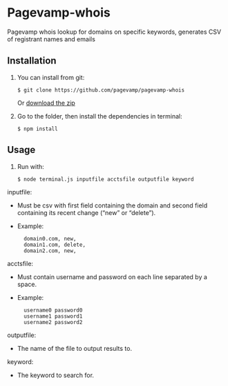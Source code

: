 # Pagevamp-whois
Pagevamp whois lookup for domains on specific keywords, generates CSV of registrant names and emails

## Installation 
	
1. You can install from git:

	```$ git clone https://github.com/pagevamp/pagevamp-whois```
	
	Or [download the zip](http://github.com/pagevamp/pagevamp-whois/zipball/master/)

2. Go to the folder, then install the dependencies in  terminal:
	
	```$ npm install```



## Usage

1. Run with:

	```$ node terminal.js inputfile acctsfile outputfile keyword```

inputfile:

- Must be csv with first field containing the domain and second field containing its recent change (“new” or “delete”).

- Example:

		domain0.com, new, 
		domain1.com, delete,
		domain2.com, new,

acctsfile:

- Must contain username and password on each line separated by a space. 

- Example:

		username0 password0
		username1 password1
		username2 password2

outputfile:

- The name of the file to output results to. 

keyword:

- The keyword to search for. 